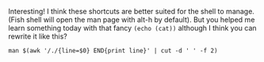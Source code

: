Interesting! I think these shortcuts are better suited for the shell to manage. (Fish shell will open the man page with alt-h by default). But you helped me learn something today with that fancy `(echo (cat))` although I think you can rewrite it like this?

    man $(awk '/./{line=$0} END{print line}' | cut -d ' ' -f 2)
